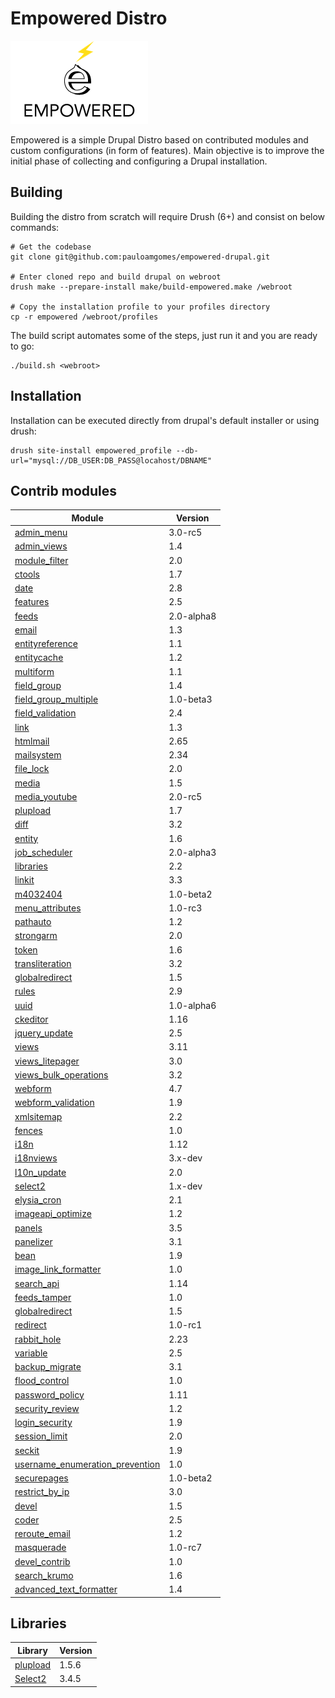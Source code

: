 # Empowered Distro

![empowered logo](https://raw.githubusercontent.com/pauloamgomes/empowered-drupal/master/profile/empowered.png)

Empowered is a simple Drupal Distro based on contributed modules and custom configurations (in form of features). Main objective is to improve the initial phase of collecting and configuring a Drupal installation. 

## Building

Building the distro from scratch will require Drush (6+) and consist on below commands:

```shell
# Get the codebase
git clone git@github.com:pauloamgomes/empowered-drupal.git

# Enter cloned repo and build drupal on webroot
drush make --prepare-install make/build-empowered.make /webroot

# Copy the installation profile to your profiles directory
cp -r empowered /webroot/profiles
```

The build script automates some of the steps, just run it and you are ready to go:

```shell
./build.sh <webroot>
```

## Installation

Installation can be executed directly from drupal's default installer or using drush:

```shell
drush site-install empowered_profile --db-url="mysql://DB_USER:DB_PASS@locahost/DBNAME"
```

## Contrib modules

Module | Version
--- | ---
[admin_menu](http://drupal.org/project/admin_menu)  | 3.0-rc5
[admin_views](http://drupal.org/project/admin_views)  | 1.4
[module_filter](http://drupal.org/project/module_filter)  | 2.0
[ctools](http://drupal.org/project/ctools)  | 1.7
[date](http://drupal.org/project/date)  | 2.8
[features](http://drupal.org/project/features)  | 2.5
[feeds](http://drupal.org/project/feeds)  | 2.0-alpha8
[email](http://drupal.org/project/email)  | 1.3
[entityreference](http://drupal.org/project/entityreference)  | 1.1
[entitycache](http://drupal.org/project/entitycache)  | 1.2
[multiform](https://www.drupal.org/project/multiform) | 1.1
[field_group](http://drupal.org/project/field_group)  | 1.4
[field_group_multiple](http://drupal.org/project/field_group_multiple)  | 1.0-beta3
[field_validation](http://drupal.org/project/field_validation)  | 2.4
[link](http://drupal.org/project/link)  | 1.3
[htmlmail](http://drupal.org/project/htmlmail)  | 2.65
[mailsystem](http://drupal.org/project/mailsystem)  | 2.34
[file_lock](http://drupal.org/project/file_lock)  | 2.0
[media](http://drupal.org/project/media)  | 1.5
[media_youtube](http://drupal.org/project/media_youtube)  | 2.0-rc5
[plupload](http://drupal.org/project/plupload)  | 1.7
[diff](http://drupal.org/project/diff)  | 3.2
[entity](http://drupal.org/project/entity)  | 1.6
[job_scheduler](http://drupal.org/project/job_scheduler)  | 2.0-alpha3
[libraries](http://drupal.org/project/libraries)  | 2.2
[linkit](http://drupal.org/project/linkit)  | 3.3
[m4032404](http://drupal.org/project/m4032404)  | 1.0-beta2
[menu_attributes](http://drupal.org/project/menu_attributes)  | 1.0-rc3
[pathauto](http://drupal.org/project/pathauto)  | 1.2
[strongarm](http://drupal.org/project/strongarm)  | 2.0
[token](http://drupal.org/project/token)  | 1.6
[transliteration](http://drupal.org/project/transliteration)  | 3.2
[globalredirect](http://drupal.org/project/globalredirect)  | 1.5
[rules](http://drupal.org/project/rules)  | 2.9
[uuid](http://drupal.org/project/uuid)  | 1.0-alpha6
[ckeditor](http://drupal.org/project/ckeditor)  | 1.16
[jquery_update](http://drupal.org/project/jquery_update)  | 2.5
[views](http://drupal.org/project/views)  | 3.11
[views_litepager](http://drupal.org/project/views_litepager)  | 3.0
[views_bulk_operations](http://drupal.org/project/views_bulk_operations)  | 3.2
[webform](http://drupal.org/project/webform)  | 4.7
[webform_validation](http://drupal.org/project/webform_validation)  | 1.9
[xmlsitemap](http://drupal.org/project/xmlsitemap)  | 2.2
[fences](http://drupal.org/project/fences)  | 1.0
[i18n](http://drupal.org/project/i18n)  | 1.12
[i18nviews](http://drupal.org/project/i18nviews)  | 3.x-dev
[l10n_update](http://drupal.org/project/l10n_update)  | 2.0
[select2](http://drupal.org/project/select2)  | 1.x-dev
[elysia_cron](http://drupal.org/project/elysia_cron)  | 2.1
[imageapi_optimize](http://drupal.org/project/imageapi_optimize)  | 1.2
[panels](http://drupal.org/project/panels)  | 3.5
[panelizer](http://drupal.org/project/panelizer)  | 3.1
[bean](http://drupal.org/project/bean)  | 1.9
[image_link_formatter](http://drupal.org/project/image_link_formatter)  | 1.0
[search_api](http://drupal.org/project/search_api)  | 1.14
[feeds_tamper](http://drupal.org/project/feeds_tamper)  | 1.0
[globalredirect](http://drupal.org/project/globalredirect)  | 1.5
[redirect](http://drupal.org/project/redirect)  | 1.0-rc1
[rabbit_hole](http://drupal.org/project/rabbit_hole)  | 2.23
[variable](http://drupal.org/project/variable)  | 2.5
[backup_migrate](http://drupal.org/project/backup_migrate)  | 3.1
[flood_control](http://drupal.org/project/flood_control)  | 1.0
[password_policy](http://drupal.org/project/password_policy)  | 1.11
[security_review](http://drupal.org/project/security_review)  | 1.2
[login_security](http://drupal.org/project/login_security)  | 1.9
[session_limit](http://drupal.org/project/session_limit)  | 2.0
[seckit](http://drupal.org/project/seckit)  | 1.9
[username_enumeration_prevention](http://drupal.org/project/username_enumeration_prevention)  | 1.0
[securepages](http://drupal.org/project/securepages)  | 1.0-beta2
[restrict_by_ip](http://drupal.org/project/restrict_by_ip)  | 3.0
[devel](http://drupal.org/project/devel)  | 1.5
[coder](http://drupal.org/project/coder)  | 2.5
[reroute_email](http://drupal.org/project/reroute_email)  | 1.2
[masquerade](http://drupal.org/project/masquerade)  | 1.0-rc7
[devel_contrib](http://drupal.org/project/devel_contrib)  | 1.0
[search_krumo](http://drupal.org/project/search_krumo)  | 1.6
[advanced_text_formatter](http://drupal.org/project/advanced_text_formatter) | 1.4

## Libraries
Library | Version
--- | ---
[plupload](https://github.com/moxiecode/plupload) | 1.5.6
[Select2](https://github.com/ivaynberg/select2) | 3.4.5

